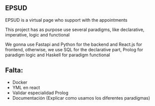 ## EPSUD

EPSUD is a virtual page who support with the appointments 

This project has as purpose use several paradigms, like declarative, imperative, logic and functional 

We gonna use Fastapi and Python for the backend and React.js for frontend, otherwise, we use SQL for the declarative part, Prolog for paradigm logic and Haskell for paradigm functional


## Falta:
- Docker
- YML en react
- Validar especialidad Prolog
- Documentación (Explicar como usamos los diferentes paradigmas)